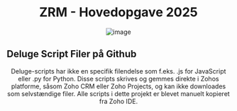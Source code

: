 <div align="center">

  <h1>ZRM - Hovedopgave 2025</h1>
  
  ![image](https://media.licdn.com/dms/image/v2/D4D0BAQGsolzDeyYlxA/company-logo_200_200/company-logo_200_200/0/1713527754152/z_r_m_logo?e=2147483647&v=beta&t=EJL3zBxW49gziSJIwVTfk5cz4PXUrSwZpRBbL9JWv50)

</div>

## Deluge Script Filer på Github

<p align="center"> 
Deluge-scripts har ikke en specifik filendelse som f.eks. .js for JavaScript eller .py for Python. Disse scripts skrives og gemmes direkte i Zohos platforme, såsom Zoho CRM eller Zoho Projects, og kan ikke downloades som selvstændige filer.
Alle scripts i dette projekt er blevet manuelt kopieret fra Zoho IDE.
</p>
